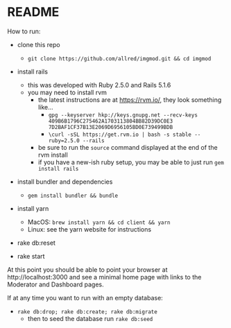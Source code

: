 # README

How to run:

- clone this repo
  - `git clone https://github.com/allred/imgmod.git && cd imgmod`

- install rails
  - this was developed with Ruby 2.5.0 and Rails 5.1.6
  - you may need to install rvm
    - the latest instructions are at https://rvm.io/, they look something like...
      - `gpg --keyserver hkp://keys.gnupg.net --recv-keys 409B6B1796C275462A1703113804BB82D39DC0E3 7D2BAF1CF37B13E2069D6956105BD0E739499BDB`
      - `\curl -sSL https://get.rvm.io | bash -s stable --ruby=2.5.0 --rails`
    - be sure to run the `source` command displayed at the end of the rvm install
    - if you have a new-ish ruby setup, you may be able to just run `gem install rails`

- install bundler and dependencies
  - `gem install bundler && bundle`

- install yarn
  - MacOS: `brew install yarn && cd client && yarn`
  - Linux: see the yarn website for instructions

- rake db:reset

- rake start

At this point you should be able to point your browser at http://localhost:3000 and see a minimal home page with links to the Moderator and Dashboard pages.

If at any time you want to run with an empty database:

- `rake db:drop; rake db:create; rake db:migrate`
  - then to seed the database run `rake db:seed`
